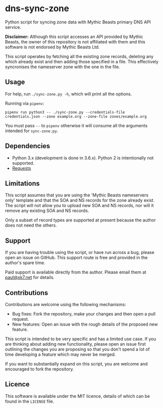 # dns-sync-zone

Python script for syncing zone data with Mythic Beasts primary DNS API service.

**Disclaimer:** Although this script accesses an API provided by Mythic Beasts,
the owner of this repository is not affiliated with them and this software is
not endorsed by Mythic Beasts Ltd.

This script operates by fetching all the existing zone records, deleting any
which already exist and then adding those specified in a file. This effectively
syncronises the nameserver zone with the one in the file.

## Usage

For help, run `./sync-zone.py -h`, which will print all the options.

Running via `pipenv`:

```
pipenv run python3 -- ./sync-zone.py --credentials-file credentials.json --zone example.org --zone-file zones/example.org
```

You must pass `--` to `pipenv` otherwise it will consume all the arguments
intended for `sync-zone.py`.

## Dependencies

 * Python 3.x (development is done in 3.6.x). Python 2 is intentionally not supported.
 * [Requests](https://requests.readthedocs.io)

## Limitations

This script assumes that you are using the 'Mythic Beasts nameservers only'
template and that the SOA and NS records for the zone already exist. The script
will not allow you to upload new SOA and NS records, nor will it remove any
existing SOA and NS records.

Only a subset of record types are supported at present because the author does
not need the others.

## Support

If you are having trouble using the script, or have run across a bug, please open
an issue on GitHub. This support route is free and provided in the author's
spare time.

Paid support is available directly from the author. Please email them at
paul@xk7.net for details.

## Contributions

Contributions are welcome using the following mechanisms:

 * Bug fixes: Fork the repository, make your changes and then open a pull request.
 * New features: Open an issue with the rough details of the proposed new feature.

This script is intended to be very specific and has a limited use case. If you
are thinking about adding new functionality, please open an issue first outlining
the changes you are proposing so that you don't spend a lot of time developing
a feature which may never be merged.

If you want to substantially expand on this script, you are welcome and
encouraged to fork the repository.

## Licence

This software is available under the MIT licence, details of which can be found
in the `LICENSE` file.
